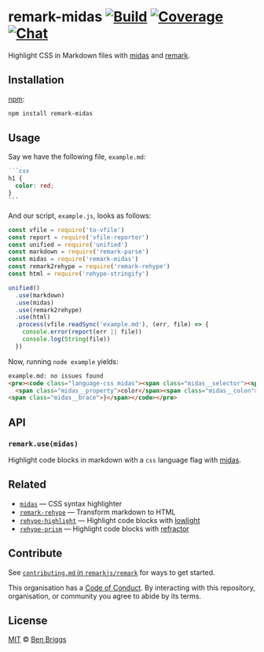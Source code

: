 # remark-midas [![Build][travis-badge]][travis] [![Coverage][codecov-badge]][codecov] [![Chat][chat-badge]][chat]

Highlight CSS in Markdown files with [midas][] and [remark][].

## Installation

[npm][]:

```bash
npm install remark-midas
```

## Usage

Say we have the following file, `example.md`:

````markdown
```css
h1 {
  color: red;
}
```
````

And our script, `example.js`, looks as follows:

```javascript
const vfile = require('to-vfile')
const report = require('vfile-reporter')
const unified = require('unified')
const markdown = require('remark-parse')
const midas = require('remark-midas')
const remark2rehype = require('remark-rehype')
const html = require('rehype-stringify')

unified()
  .use(markdown)
  .use(midas)
  .use(remark2rehype)
  .use(html)
  .process(vfile.readSync('example.md'), (err, file) => {
    console.error(report(err || file))
    console.log(String(file))
  })
```

Now, running `node example` yields:

```html
example.md: no issues found
<pre><code class="language-css midas"><span class="midas__selector"><span class="midas__tag">h1</span></span> <span class="midas__brace">{</span>
  <span class="midas__property">color</span><span class="midas__colon">: </span><span class="midas__value"><span class="midas__word">red</span></span><span class="midas__semicolon">;</span>
<span class="midas__brace">}</span></code></pre>
```

## API

### `remark.use(midas)`

Highlight code blocks in markdown with a `css` language flag with [midas][].

## Related

*   [`midas`](https://github.com/ben-eb/midas)
    — CSS syntax highlighter
*   [`remark-rehype`](https://github.com/remarkjs/remark-rehype)
    — Transform markdown to HTML
*   [`rehype-highlight`](https://github.com/rehypejs/rehype-highlight)
    — Highlight code blocks with [lowlight](https://github.com/wooorm/lowlight)
*   [`rehype-prism`](https://github.com/mapbox/rehype-prism)
    — Highlight code blocks with [refractor](https://github.com/wooorm/refractor)

## Contribute

See [`contributing.md` in `remarkjs/remark`][contributing] for ways to get
started.

This organisation has a [Code of Conduct][coc].  By interacting with this
repository, organisation, or community you agree to abide by its terms.

## License

[MIT][license] © [Ben Briggs][author]

<!-- Definitions -->

[travis-badge]: https://img.shields.io/travis/remarkjs/remark-midas.svg

[travis]: https://travis-ci.org/remarkjs/remark-midas

[codecov-badge]: https://img.shields.io/codecov/c/github/remarkjs/remark-midas.svg

[codecov]: https://codecov.io/github/remarkjs/remark-midas

[chat-badge]: https://img.shields.io/gitter/room/remarkjs/Lobby.svg

[chat]: https://gitter.im/remarkjs/Lobby

[contributing]: https://github.com/remarkjs/remark/blob/master/contributing.md

[coc]: https://github.com/remarkjs/remark/blob/master/code-of-conduct.md

[npm]: https://docs.npmjs.com/cli/install

[license]: license

[author]: http://beneb.info

[remark]: https://github.com/remarkjs/remark

[midas]: https://github.com/ben-eb/midas
